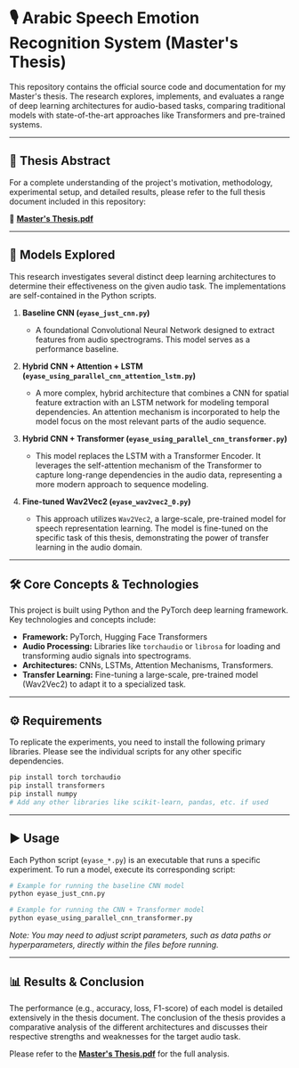 # 🎙️ Arabic Speech Emotion Recognition System (Master's Thesis)

This repository contains the official source code and documentation for my Master's thesis. The research explores, implements, and evaluates a range of deep learning architectures for audio-based tasks, comparing traditional models with state-of-the-art approaches like Transformers and pre-trained systems.

---

## 📖 Thesis Abstract

For a complete understanding of the project's motivation, methodology, experimental setup, and detailed results, please refer to the full thesis document included in this repository:

📄 **[Master's Thesis.pdf](./Master's%20Thesis.pdf)**

---

## 🚀 Models Explored

This research investigates several distinct deep learning architectures to determine their effectiveness on the given audio task. The implementations are self-contained in the Python scripts.

1.  **Baseline CNN (`eyase_just_cnn.py`)**
    * A foundational Convolutional Neural Network designed to extract features from audio spectrograms. This model serves as a performance baseline.

2.  **Hybrid CNN + Attention + LSTM (`eyase_using_parallel_cnn_attention_lstm.py`)**
    * A more complex, hybrid architecture that combines a CNN for spatial feature extraction with an LSTM network for modeling temporal dependencies. An attention mechanism is incorporated to help the model focus on the most relevant parts of the audio sequence.

3.  **Hybrid CNN + Transformer (`eyase_using_parallel_cnn_transformer.py`)**
    * This model replaces the LSTM with a Transformer Encoder. It leverages the self-attention mechanism of the Transformer to capture long-range dependencies in the audio data, representing a more modern approach to sequence modeling.

4.  **Fine-tuned Wav2Vec2 (`eyase_wav2vec2_0.py`)**
    * This approach utilizes `Wav2Vec2`, a large-scale, pre-trained model for speech representation learning. The model is fine-tuned on the specific task of this thesis, demonstrating the power of transfer learning in the audio domain.

---

## 🛠️ Core Concepts & Technologies

This project is built using Python and the PyTorch deep learning framework. Key technologies and concepts include:

* **Framework:** PyTorch, Hugging Face Transformers
* **Audio Processing:** Libraries like `torchaudio` or `librosa` for loading and transforming audio signals into spectrograms.
* **Architectures:** CNNs, LSTMs, Attention Mechanisms, Transformers.
* **Transfer Learning:** Fine-tuning a large-scale, pre-trained model (Wav2Vec2) to adapt it to a specialized task.

---

## ⚙️ Requirements

To replicate the experiments, you need to install the following primary libraries. Please see the individual scripts for any other specific dependencies.

```bash
pip install torch torchaudio
pip install transformers
pip install numpy
# Add any other libraries like scikit-learn, pandas, etc. if used
```

---

## ▶️ Usage

Each Python script (`eyase_*.py`) is an executable that runs a specific experiment. To run a model, execute its corresponding script:

```bash
# Example for running the baseline CNN model
python eyase_just_cnn.py

# Example for running the CNN + Transformer model
python eyase_using_parallel_cnn_transformer.py
```

*Note: You may need to adjust script parameters, such as data paths or hyperparameters, directly within the files before running.*

---

## 📊 Results & Conclusion

The performance (e.g., accuracy, loss, F1-score) of each model is detailed extensively in the thesis document. The conclusion of the thesis provides a comparative analysis of the different architectures and discusses their respective strengths and weaknesses for the target audio task.

Please refer to the **[Master's Thesis.pdf](./Master's%20Thesis.pdf)** for the full analysis.
